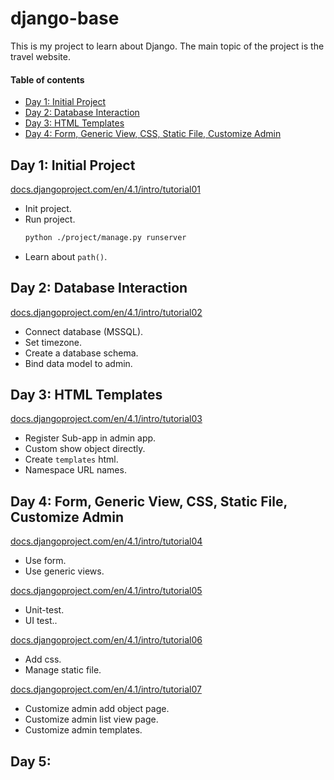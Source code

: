 # django-base
This is my project to learn about Django. 
The main topic of the project is the travel website.

#### Table of contents
- [Day 1: Initial Project](#day-1-initial-project)
- [Day 2: Database Interaction](#day-2-database-interaction)
- [Day 3: HTML Templates](#day-3-html-templates)
- [Day 4: Form, Generic View, CSS, Static File, Customize Admin](#day-4-form-generic-view-css-static-file-customize-admin)


## Day 1: Initial Project
<a href="https://docs.djangoproject.com/en/4.1/intro/tutorial01/" target="_blank">docs.djangoproject.com/en/4.1/intro/tutorial01</a>


- Init project.
- Run project.
    ```bash
    python ./project/manage.py runserver
    ```
- Learn about `path()`.

## Day 2: Database Interaction
<a href="https://docs.djangoproject.com/en/4.1/intro/tutorial02/" target="_blank">docs.djangoproject.com/en/4.1/intro/tutorial02</a>

- Connect database (MSSQL).
- Set timezone.
- Create a database schema.
- Bind data model to admin.

## Day 3: HTML Templates
<a href="https://docs.djangoproject.com/en/4.1/intro/tutorial03/" target="_blank">docs.djangoproject.com/en/4.1/intro/tutorial03</a>

- Register Sub-app in admin app.
- Custom show object directly.
- Create `templates` html.
- Namespace URL names.

## Day 4: Form, Generic View, CSS, Static File, Customize Admin
<a href="https://docs.djangoproject.com/en/4.1/intro/tutorial04/" target="_blank">docs.djangoproject.com/en/4.1/intro/tutorial04</a>

- Use form.
- Use generic views.

<a href="https://docs.djangoproject.com/en/4.1/intro/tutorial05/" target="_blank">docs.djangoproject.com/en/4.1/intro/tutorial05</a>

- Unit-test.
- UI test..

<a href="https://docs.djangoproject.com/en/4.1/intro/tutorial06/" target="_blank">docs.djangoproject.com/en/4.1/intro/tutorial06</a>

- Add css.
- Manage static file.

<a href="https://docs.djangoproject.com/en/4.1/intro/tutorial07/" target="_blank">docs.djangoproject.com/en/4.1/intro/tutorial07</a>

- Customize admin add object page.
- Customize admin list view page.
- Customize admin templates.

## Day 5:
